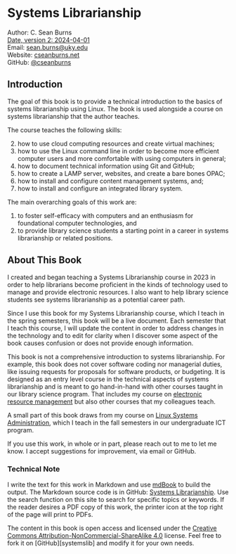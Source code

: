 # Systems Librarianship 

Author: C. Sean Burns  
[Date, version 2: 2024-04-01](https://github.com/cseanburns/systems-librarianship/releases/tag/V2)  
Email: [sean.burns@uky.edu](sean.burns@uky.edu)  
Website: [cseanburns.net](https://cseanburns.net)  
GitHub: [@cseanburns](https://github.com/cseanburns)  

## Introduction

The goal of this book is to provide a technical introduction to the basics of systems librarianship using Linux.
The book is used alongside a course on systems librarianship that the author teaches.

The course teaches the following skills:

2. how to use cloud computing resources and create virtual machines;
1. how to use the Linux command line in order to become more efficient computer users and more comfortable with using computers in general;
3. how to document technical information using Git and GitHub;
4. how to create a LAMP server, websites, and create a bare bones OPAC;
5. how to install and configure content management systems, and;
6. how to install and configure an integrated library system.

The main overarching goals of this work are:

1. to foster self-efficacy with computers and an enthusiasm for foundational computer technologies, and
1. to provide library science students a starting point in a career in systems librarianship or related positions.

## About This Book

I created and began teaching a Systems Librarianship course in 2023 in order
to help librarians become proficient in the kinds of technology used to manage and provide electronic resources.
I also want to help library science students see systems librarianship as a potential career path.

Since I use this book for my Systems Librarianship course, which I teach in the spring semesters, this book will be a live document.
Each semester that I teach this course, I will update the content in order to address changes in the technology and to
edit for clarity when I discover some aspect of the book causes confusion or does not provide enough information.

This book is not a comprehensive introduction to systems librarianship.
For example, this book does not cover software coding nor managerial duties,
like issuing requests for proposals for software products, or budgeting.
It is designed as an entry level course in the technical aspects of systems librarianship and is meant to go hand-in-hand with 
other courses taught in our library science program.
That includes my course on [electronic resource management][erm_book] but also other courses that my colleagues teach.

A small part of this book draws from my course on [Linux Systems Administration][linux_sysadmin],
which I teach in the fall semesters in our undergraduate ICT program.

If you use this work, in whole or in part, please reach out to me to let me know.
I accept suggestions for improvement, via email or GitHub.

### Technical Note

I write the text for this work in Markdown and use [mdBook][mdbook] to build the output.
The Markdown source code is in GitHub: [Systems Librarianship](systems_lib).
Use the search function on this site to search for specific topics or keywords.
If the reader desires a PDF copy of this work, the printer icon at the top right of the page will print to PDFs.

The content in this book is open access and
licensed under the [Creative Commons Attribution-NonCommercial-ShareAlike 4.0][ccbyncsa] license.
Feel free to fork it on [GitHub][systemslib] and modify it for your own needs.

[mdbook]:https://github.com/rust-lang/mdBook
[systems_lib]:https://github.com/cseanburns/systems_librarianship
[ccbyncsa]:https://creativecommons.org/licenses/by-nc-sa/4.0/
[linux_sysadmin]:https://cseanburns.github.io/linux_sysadmin/
[erm_book]:https://cseanburns.github.io/electronic_resource_mgmt/
